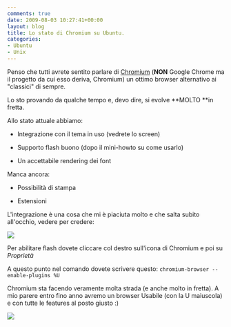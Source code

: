 ```yaml
---
comments: true
date: 2009-08-03 10:27:41+00:00
layout: blog
title: Lo stato di Chromium su Ubuntu.
categories:
- Ubuntu
- Unix
---
```


Penso che tutti avrete sentito parlare di [Chromium](http://code.google.com/chromium/) (**NON** Google Chrome ma il progetto da cui esso deriva, Chromium) un ottimo browser alternativo ai "classici" di sempre.

Lo sto provando da qualche tempo e, devo dire, si evolve **MOLTO **in fretta.

Allo stato attuale abbiamo:



	
  * Integrazione con il tema in uso (vedrete lo screen)

	
  * Supporto flash buono (dopo il mini-howto su come usarlo)

	
  * Un accettabile rendering dei font


Manca ancora:

	
  * Possibilità di stampa

	
  * Estensioni


L'integrazione è una cosa che mi è piaciuta molto e che salta subito all'occhio, vedere per credere:


[![](http://www.allfreeportal.com/imghost/thumbs/863668chr1.png)](http://www.allfreeportal.com/imghost/viewer.php?id=863668chr1.png)



Per abilitare flash dovete cliccare col destro sull'icona di Chromium e poi su _Proprietà_

A questo punto nel comando dovete scrivere questo: `chromium-browser --enable-plugins %U`

Chromium sta facendo veramente molta strada (e anche molto in fretta). A mio parere entro fino anno avremo un browser Usabile (con la U maiuscola) e con tutte le features al posto giusto :)


[![](http://www.allfreeportal.com/imghost/thumbs/934349crh2.png)](http://www.allfreeportal.com/imghost/viewer.php?id=934349crh2.png)
